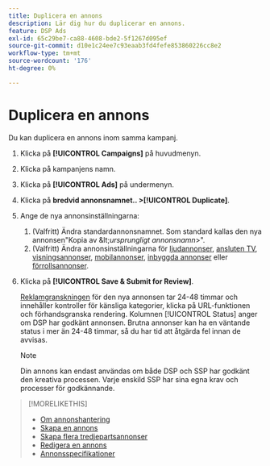 ```yaml
---
title: Duplicera en annons
description: Lär dig hur du duplicerar en annons.
feature: DSP Ads
exl-id: 65c29be7-ca88-4608-bde2-5f1267d095ef
source-git-commit: d10e1c24ee7c93eaab3fd4fefe853860226cc8e2
workflow-type: tm+mt
source-wordcount: '176'
ht-degree: 0%

---
```


# Duplicera en annons

Du kan duplicera en annons inom samma kampanj.

1. Klicka på **[!UICONTROL Campaigns]** på huvudmenyn.
1. Klicka på kampanjens namn.
1. Klicka på **[!UICONTROL Ads]** på undermenyn.
1. Klicka på **bredvid annonsnamnet.. >[!UICONTROL Duplicate]**.
1. Ange de nya annonsinställningarna:
   1. (Valfritt) Ändra standardannonsnamnet. Som standard kallas den nya annonsen&quot;Kopia av \&lt;*ursprungligt annonsnamn*\>&quot;.
   1. (Valfritt) Ändra annonsinställningarna för [ljudannonser](ad-settings-audio.md), [ansluten TV](ad-settings-connected-tv.md), [visningsannonser](ad-settings-display.md), [mobilannonser](ad-settings-mobile.md), [inbyggda annonser](ad-settings-native.md) eller [förrollsannonser](ad-settings-pre-roll.md).
1. Klicka på **[!UICONTROL Save & Submit for Review]**.

   [Reklamgranskningen](ad-about.md) för den nya annonsen tar 24-48 timmar och innehåller kontroller för känsliga kategorier, klicka på URL-funktionen och förhandsgranska rendering. Kolumnen [!UICONTROL Status] anger om DSP har godkänt annonsen. Brutna annonser kan ha en väntande status i mer än 24-48 timmar, så du har tid att åtgärda fel innan de avvisas.

   >[!NOTE]
   >
   >Din annons kan endast användas om både DSP och SSP har godkänt den kreativa processen. Varje enskild SSP har sina egna krav och processer för godkännande.

>[!MORELIKETHIS]
>
>* [Om annonshantering](ad-about.md)
>* [Skapa en annons](ad-create.md)
>* [Skapa flera tredjepartsannonser](ad-create-third-party.md)
>* [Redigera en annons](ad-edit.md)
>* [Annonsspecifikationer](/help/dsp/assets/ad-specs.pdf)

